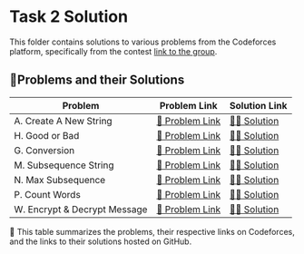 # Task 2 Solution

This folder contains solutions to various problems from the Codeforces platform, specifically from the contest [link to the group](https://codeforces.com/group/MWSDmqGsZm/contest/219774).

## 📌Problems and their Solutions


| Problem             | Problem Link                                                              | Solution Link                                                                           |
|---------------------|----------------------------------------------------------------------------|-----------------------------------------------------------------------------------------|
| A. Create A New String | [🔗 Problem Link](https://codeforces.com/group/MWSDmqGsZm/contest/219856/problem/A) | [👨‍💻 Solution](https://github.com/redaelsayied/IEEE-CS-Rookies-2024/blob/main/Task-2/CreateANewString.cpp) |
| H. Good or Bad      | [🔗 Problem Link](https://codeforces.com/group/MWSDmqGsZm/contest/219856/problem/H) | [👨‍💻 Solution](https://github.com/redaelsayied/IEEE-CS-Rookies-2024/blob/main/Task-2/GoodOrBad.cpp) |
| G. Conversion       | [🔗 Problem Link](https://codeforces.com/group/MWSDmqGsZm/contest/219856/problem/G) | [👨‍💻 Solution](https://github.com/redaelsayied/IEEE-CS-Rookies-2024/blob/main/Task-2/Conversion.cpp) |
| M. Subsequence String | [🔗 Problem Link](https://codeforces.com/group/MWSDmqGsZm/contest/219856/problem/M) | [👨‍💻 Solution](https://github.com/redaelsayied/IEEE-CS-Rookies-2024/blob/main/Task-2/SubsequenceString.cpp) |
| N. Max Subsequence  | [🔗 Problem Link](https://codeforces.com/group/MWSDmqGsZm/contest/219856/problem/N) | [👨‍💻 Solution](https://github.com/redaelsayied/IEEE-CS-Rookies-2024/blob/main/Task-2/MaxSubsequence.cpp) |
| P. Count Words      | [🔗 Problem Link](https://codeforces.com/group/MWSDmqGsZm/contest/219856/problem/P) | [👨‍💻 Solution](https://github.com/redaelsayied/IEEE-CS-Rookies-2024/blob/main/Task-2/CountWords.cpp) |
| W. Encrypt & Decrypt Message | [🔗 Problem Link](https://codeforces.com/group/MWSDmqGsZm/contest/219856/problem/W) | [👨‍💻 Solution](https://github.com/redaelsayied/IEEE-CS-Rookies-2024/blob/main/Task-2/EncryptAndDecryptMessage.cpp) |


📝 This table summarizes the problems, their respective links on Codeforces, and the links to their solutions hosted on GitHub.
